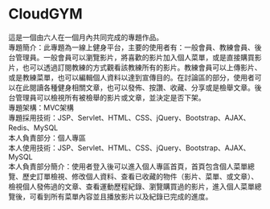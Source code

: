 # CloudGYM
這是一個由六人在一個月內共同完成的專題作品。    
  專題簡介：此專題為一線上健身平台，主要的使用者有：一般會員、教練會員、後台管理員。一般會員可以瀏覽影片，將喜歡的影片加入個人菜單，或是直接購買影片，也可以透過訂閱教練的方式觀看該教練所有的影片。教練會員可以上傳影片、或是教練菜單，也可以編輯個人資料以達到宣傳目的。在討論區的部分，使用者可以在此閱讀各種健身相關文章，也可以發佈、按讚、收藏、分享或是檢舉文章。後台管理員可以檢視所有被檢舉的影片或文章，並決定是否下架。  
  專題架構：MVC架構  
  專題採用技術：JSP、Servlet、HTML、CSS、jQuery、Bootstrap、AJAX、Redis、MySQL  
  本人負責部分：個人專區  
  本人使用技術：JSP、Servlet、HTML、CSS、jQuery、Bootstrap、AJAX、MySQL  
  本人負責部分簡介：使用者登入後可以進入個人專區首頁，首頁包含個人菜單總覽、歷史訂單檢視、修改個人資料、查看已收藏的物件（影片、菜單、或文章）、檢視個人發佈過的文章、查看運動歷程紀錄、瀏覽購買過的影片，進入個人菜單總覽後，可看到所有菜單內容並且播放影片以及紀錄已完成的進度。
